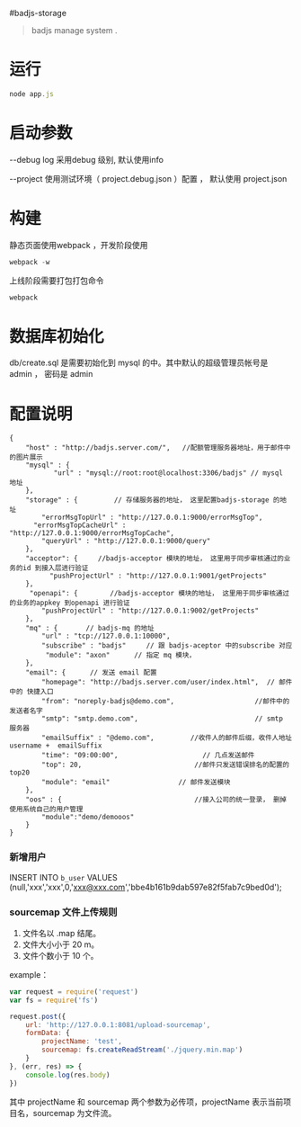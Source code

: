 #badjs-storage

> badjs manage system .

# 运行
```javascript
node app.js
```

# 启动参数
--debug  log 采用debug 级别, 默认使用info

--project 使用测试环境（ project.debug.json ）配置 ， 默认使用 project.json

# 构建
静态页面使用webpack ，开发阶段使用
```javascript
webpack -w
```
上线阶段需要打包打包命令
```javascript
webpack
```

# 数据库初始化
db/create.sql 是需要初始化到 mysql 的中。其中默认的超级管理员帐号是 admin ， 密码是 admin
# 配置说明
```
{
    "host" : "http://badjs.server.com/",   //配额管理服务器地址，用于邮件中的图片展示
    "mysql" : {
           "url" : "mysql://root:root@localhost:3306/badjs" // mysql 地址
    },
    "storage" : {         // 存储服务器的地址， 这里配置badjs-storage 的地址
        "errorMsgTopUrl" : "http://127.0.0.1:9000/errorMsgTop",
      "errorMsgTopCacheUrl" : "http://127.0.0.1:9000/errorMsgTopCache",
        "queryUrl" : "http://127.0.0.1:9000/query"
    },
    "acceptor": {     //badjs-acceptor 模块的地址， 这里用于同步审核通过的业务的id 到接入层进行验证
          "pushProjectUrl" : "http://127.0.0.1:9001/getProjects"
    },
     "openapi": {        //badjs-acceptor 模块的地址， 这里用于同步审核通过的业务的appkey 到openapi 进行验证
        "pushProjectUrl" : "http://127.0.0.1:9002/getProjects"
    },
    "mq" : {       // badjs-mq 的地址
        "url" : "tcp://127.0.0.1:10000",
        "subscribe" : "badjs"     // 跟 badjs-aceptor 中的subscribe 对应
         "module": "axon"      // 指定 mq 模块， 
    },
    "email": {      // 发送 email 配置
        "homepage": "http://badjs.server.com/user/index.html",  // 邮件中的 快捷入口
        "from": "noreply-badjs@demo.com",                    //邮件中的发送者名字
        "smtp": "smtp.demo.com",                             // smtp 服务器
        "emailSuffix" : "@demo.com",         //收件人的邮件后缀，收件人地址 username +  emailSuffix
        "time": "09:00:00",                     // 几点发送邮件
        "top": 20,                            //邮件只发送错误排名的配置的top20
        "module": "email"                 // 邮件发送模块
    },
    "oos" : {                                 //接入公司的统一登录， 删掉使用系统自己的用户管理
        "module":"demo/demooos"
    }
}
```

### 新增用户
INSERT INTO `b_user` VALUES (null,'xxx','xxx',0,'xxx@xxx.com','bbe4b161b9dab597e82f5fab7c9bed0d');

### sourcemap 文件上传规则

1. 文件名以 .map 结尾。
2. 文件大小小于 20 m。
3. 文件个数小于 10 个。

example：

```javascript
var request = require('request')
var fs = require('fs')

request.post({
    url: 'http://127.0.0.1:8081/upload-sourcemap',
    formData: {
    	projectName: 'test', 
        sourcemap: fs.createReadStream('./jquery.min.map')
    }
}, (err, res) => {
    console.log(res.body)
})

```

其中 projectName 和 sourcemap 两个参数为必传项，projectName 表示当前项目名，sourcemap 为文件流。
